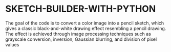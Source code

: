 # SKETCH-BUILDER-WITH-PYTHON
The goal of the code is to convert a color image into a pencil sketch, which gives a classic black-and-white drawing effect resembling a pencil drawing. The effect is achieved through image processing techniques such as grayscale conversion, inversion, Gaussian blurring, and division of pixel values
